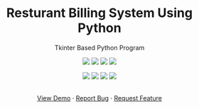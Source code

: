 

<!-- PROJECT LOGO -->
<div align="center">
  <h1 align="center">Resturant Billing System Using Python</h1>

  <p align="center">
    Tkinter Based Python Program
    <br />
    <p align="center">
  <img src="https://img.shields.io/badge/Version-1.1-green?style=for-the-badge">
  <img src="https://img.shields.io/github/stars/Pulkit-py/Restraunt_Billing?style=for-the-badge">
  <img src="https://img.shields.io/github/issues/Pulkit-py/Restraunt_Billing?color=red&style=for-the-badge">
  <img src="https://img.shields.io/github/forks/Pulkit-py/Restraunt_Billing?color=teal&style=for-the-badge">
</p>

<p align="center">
  <img src="https://img.shields.io/badge/Author-Pulkit--py-cyan?style=flat-square">
  <img src="https://img.shields.io/badge/Open%20Source-Yes-cyan?style=flat-square">
  <img src="https://img.shields.io/badge/MADE%20IN-INDIA-blue?colorA=%23ff0000&colorB=%23017e40&style=flat-square">
  <img src="https://img.shields.io/badge/Written%20In-Python-cyan?style=flat-square">
</p>
    <br />
    <a href="https://www.youtube.com/watch?v=xQLPf0uozI4">View Demo</a>
    ·
    <a href="https://github.com/Pulkit-Py/Restraunt_Billing/issues">Report Bug</a>
    ·
    <a href="https://github.com/Pulkit-Py/Restraunt_Billing/issues">Request Feature</a>
  </p>
</div>




<!-- MARKDOWN LINKS & IMAGES -->
<!-- https://www.markdownguide.org/basic-syntax/#reference-style-links -->
[contributors-shield]: https://img.shields.io/github/contributors/Pulkit-Py/Restraunt_Billing.svg?style=for-the-badge
[contributors-url]: https://github.com/Pulkit-Py/Restraunt_Billing/graphs/contributors
[forks-shield]: https://img.shields.io/github/forks/Pulkit-Py/Restraunt_Billing.svg?style=for-the-badge
[forks-url]: https://github.com/Pulkit-Py/Restraunt_Billing/network/members
[stars-shield]: https://img.shields.io/github/stars/Pulkit-Py/Restraunt_Billing.svg?style=for-the-badge
[stars-url]: hhttps://github.com/Pulkit-Py/Restraunt_Billing/stargazers
[issues-shield]: https://img.shields.io/github/issues/Pulkit-Py/Restraunt_Billing.svg?style=for-the-badge
[issues-url]: https://github.com/Pulkit-Py/Restraunt_Billing/issues
[license-shield]: https://img.shields.io/github/license/Pulkit-Py/Restraunt_Billing.svg?style=for-the-badge
[license-url]: https://github.com/Pulkit-Py/repo_name/blob/master/LICENSE.txt
[Youtube-shield]: https://img.shields.io/badge/-Youtube-black.svg?style=for-the-badge&logo=Youtube&colorB=red
[Youtube-url]: https://www.youtube.com/pulkitpy

